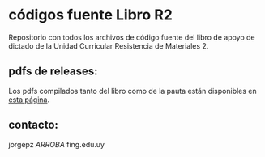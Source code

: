 # códigos fuente Libro R2

Repositorio con todos los archivos de código fuente del libro de apoyo de dictado de la Unidad Curricular Resistencia de Materiales 2.

## pdfs de releases:

Los pdfs compilados tanto del libro como de la pauta están disponibles en [esta página](https://gitlab.fing.edu.uy/jorgepz/codigoFuenteLibroR2/-/releases).

## contacto:

jorgepz _ARROBA_ fing.edu.uy



